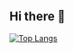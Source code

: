## Hi there 👋
[![Top Langs](https://github-readme-stats.vercel.app/api/top-langs/?username=ritalinux&layout=donut)](https://github.com/ritalinux/ritalinux)
<!--
**ritalinux/ritalinux** is a ✨ _special_ ✨ repository because its `README.md` (this file) appears on your GitHub profile.

Here are some ideas to get you started:

- 🔭 I’m currently working on ...
- 🌱 I’m currently learning ...
- 👯 I’m looking to collaborate on ...
- 🤔 I’m looking for help with ...
- 💬 Ask me about ...
- 📫 How to reach me: ...
- 😄 Pronouns: ...
- ⚡ Fun fact: ...
-->
